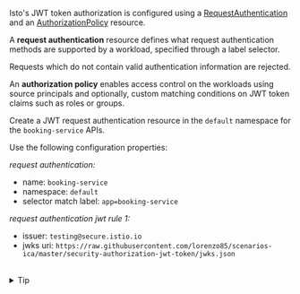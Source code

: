 Isto's JWT token authorization is configured using
a [RequestAuthentication](https://istio.io/latest/docs/reference/config/security/request_authentication/)
and an [AuthorizationPolicy](https://istio.io/latest/docs/reference/config/security/authorization-policy/)
resource.


A **request authentication** resource defines what request authentication methods are supported 
by a workload, specified through a label selector. 

Requests which do not contain valid authentication information are rejected.


An **authorization policy** enables access control on the workloads using source principals and 
optionally, custom matching conditions on JWT token claims such as roles or groups.


Create a JWT request authentication resource in the `default` namespace for the `booking-service` APIs. 

Use the following configuration properties:

*request authentication:*
* name: `booking-service`
* namespace: `default`
* selector match label: `app=booking-service`

*request authentication jwt rule 1:*
* issuer: `testing@secure.istio.io`
* jwks uri: `https://raw.githubusercontent.com/lorenzo85/scenarios-ica/master/security-authorization-jwt-token/jwks.json`


<br>
<details><summary>Tip</summary>

```plain
apiVersion: security.istio.io/v1
kind: RequestAuthentication
metadata:
 name: // TODO
spec:
 selector:
  matchLabels:
   app: // TODO
 jwtRules:
 - issuer: // TODO
   jwksUri: // TODO
```{{copy}}
</details>


<br>
<details><summary>Solution</summary>

```plain
apiVersion: security.istio.io/v1
kind: RequestAuthentication
metadata:
 name: booking-service
spec:
 selector:
  matchLabels:
   app: booking-service
 jwtRules:
 - issuer: "testing@secure.istio.io"
   jwksUri: "https://raw.githubusercontent.com/lorenzo85/scenarios-ica/master/security-authorization-jwt-token/jwks.json"
```{{copy}}
</details>